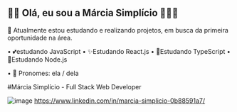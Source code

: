 ## 👋🏾 Olá, eu sou a Márcia Simplício 🙋🏾‍♀️

🔭 Atualmente estou estudando e realizando projetos, em busca da primeira oportunidade na área.

• 💕estudando JavaScript 
• ✨Estudando React.js 
• 🦋Estudando TypeScript 
• 🐬Estudando Node.js

• 🥰 Pronomes: ela / dela

#Márcia Simplício - Full Stack Web Developer 

![image](https://user-images.githubusercontent.com/71258083/127753075-b10f1442-131c-45d5-af48-945f810e4091.png)
https://www.linkedin.com/in/marcia-simplicio-0b88591a7/
